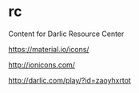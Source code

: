 # rc
Content for Darlic Resource Center


https://material.io/icons/

http://ionicons.com/


http://darlic.com/play/?id=zaoyhxrtot
